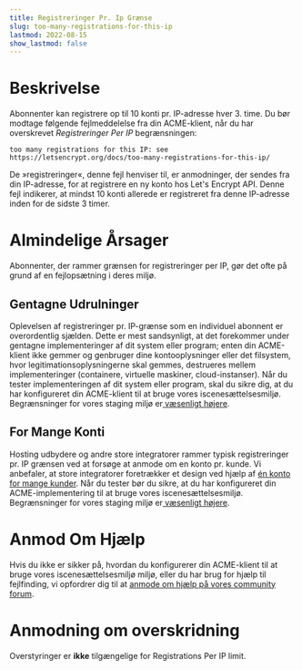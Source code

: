 ```yaml
---
title: Registreringer Pr. Ip Grænse
slug: too-many-registrations-for-this-ip
lastmod: 2022-08-15
show_lastmod: false
---
```



# Beskrivelse

Abonnenter kan registrere op til 10 konti pr. IP-adresse hver 3. time. Du bør modtage følgende fejlmeddelelse fra din ACME-klient, når du har overskrevet *Registreringer Per IP* begrænsningen:

```
too many registrations for this IP: see https://letsencrypt.org/docs/too-many-registrations-for-this-ip/
```

De »registreringer«, denne fejl henviser til, er anmodninger, der sendes fra din IP-adresse, for at registrere en ny konto hos Let's Encrypt API. Denne fejl indikerer, at mindst 10 konti allerede er registreret fra denne IP-adresse inden for de sidste 3 timer.

# Almindelige Årsager

Abonnenter, der rammer grænsen for registreringer per IP, gør det ofte på grund af en fejlopsætning i deres miljø.

## Gentagne Udrulninger

Oplevelsen af registreringer pr. IP-grænse som en individuel abonnent er overordentlig sjælden. Dette er mest sandsynligt, at det forekommer under gentagne implementeringer af dit system eller program; enten din ACME-klient ikke gemmer og genbruger dine kontooplysninger eller det filsystem, hvor legitimationsoplysningerne skal gemmes, destrueres mellem implementeringer (containere, virtuelle maskiner, cloud-instanser). Når du tester implementeringen af dit system eller program, skal du sikre dig, at du har konfigureret din ACME-klient til at bruge vores iscenesættelsesmiljø. Begrænsninger for vores staging miljø er[ væsenligt højere](/docs/staging-environment/#rate-limits).

## For Mange Konti

Hosting udbydere og andre store integratorer rammer typisk registreringer pr. IP grænsen ved at forsøge at anmode om en konto pr. kunde. Vi anbefaler, at store integratorer foretrækker et design ved hjælp af [én konto for mange kunder](/docs/integration-guide/#one-account-or-many). Når du tester bør du sikre, at du har konfigureret din ACME-implementering til at bruge vores iscenesættelsesmiljø. Begrænsninger for vores staging miljø er[ væsenligt højere](/docs/staging-environment/#rate-limits).

# Anmod Om Hjælp

Hvis du ikke er sikker på, hvordan du konfigurerer din ACME-klient til at bruge vores iscenesættelsesmiljø miljø, eller du har brug for hjælp til fejlfinding, vi opfordrer dig til at [anmode om hjælp på vores community forum](https://community.letsencrypt.org/c/help/13).

# Anmodning om overskridning

Overstyringer er **ikke** tilgængelige for Registrations Per IP limit.
